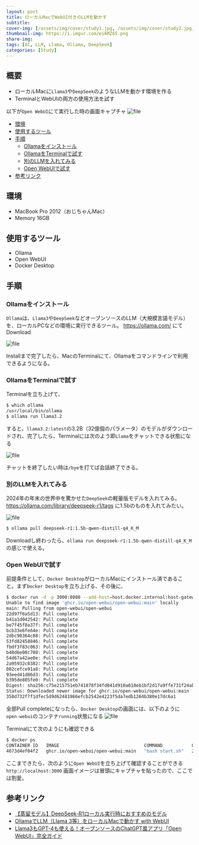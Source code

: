 ```yaml
---
layout: post
title: ローカルMacでWebUI付きのLLMを動かす
subtitle: 
cover-img: [/assets/img/cover/study1.jpg, /assets/img/cover/study2.jpg, /assets/img/cover/study3.jpg]
thumbnail-img: https://i.imgur.com/ei6MZ65.png
share-img:
tags: [AI, LLM, Llama, Ollama, DeepSeek]
categories: [Study]
---
```


## 概要
- ローカルMacに`Llama3`や`DeepSeek`のようなLLMを動かす環境を作る
- TerminalとWebUIの両方の使用方法を試す

以下が`Open WebUI`にて実行した時の画面キャプチャ
![file](https://i.imgur.com/QqwjslH.png)

<!-- vim-markdown-toc GFM -->

* [環境](#環境)
* [使用するツール](#使用するツール)
* [手順](#手順)
  * [Ollamaをインストール](#ollamaをインストール)
  * [OllamaをTerminalで試す](#ollamaをterminalで試す)
  * [別のLLMを入れてみる](#別のllmを入れてみる)
  * [Open WebUIで試す](#open-webuiで試す)
* [参考リンク](#参考リンク)

<!-- vim-markdown-toc -->

## 環境

- MacBook Pro 2012（おじちゃんMac）
- Memory 16GB

## 使用するツール
- Ollama
- Open WebUI
- Docker Desktop

## 手順
### Ollamaをインストール
`Ollama`は、`Llama3`や`DeepSeek`などオープンソースのLLM（大規模言語モデル）を、ローカルPCなどの環境に実行できるツール。
https://ollama.com/ にてDownload

![file](https://i.imgur.com/ei6MZ65.png)

Installまで完了したら、MacのTerminalにて、Ollamaをコマンドラインで利用できるようになる。

### OllamaをTerminalで試す
Terminalを立ち上げて、
```sh
$ which ollama
/usr/local/bin/ollama
$ ollama run llama3.2
```

すると、`llama3.2:latest`の3.2B（32億個のパラメータ）のモデルがダウンロードされ、完了したら、Terminalには次のよう即`Llama`をチャットできる状態になる

![file](https://i.imgur.com/muYoTYt.png)

チャットを終了したい時は`/bye`を打てば会話終了できる。

### 別のLLMを入れてみる
2024年の年末の世界中を驚かせた`DeepSeek`の軽量版モデルを入れてみる。
https://ollama.com/library/deepseek-r1/tags に1.5bのものを入れてみたい。

![file](https://i.imgur.com/Yf8zC9n.png)

```sh
$ ollama pull deepseek-r1:1.5b-qwen-distill-q4_K_M
```

Downloadし終わったら、`ollama run deepseek-r1:1.5b-qwen-distill-q4_K_M` の感じで使える。

### Open WebUIで試す

前提条件として、`Docker Desktop`がローカルMacにインストール済であること。まず`Docker Desktop`を立ち上げる、その後に、

```sh
$ docker run -d -p 3000:8080 --add-host=host.docker.internal:host-gateway -v open-webui:/app/backend/data --name open-webui --restart always ghcr.io/open-webui/open-webui:main
Unable to find image 'ghcr.io/open-webui/open-webui:main' locally
main: Pulling from open-webui/open-webui
22d97f6a5d13: Pull complete
b41a1d042542: Pull complete
be7f45f8a37f: Pull complete
bcb33e6fe64e: Pull complete
2dbc98364c88: Pull complete
53fd82458846: Pull complete
fbdf3f83c063: Pull complete
b40d6e00c708: Pull complete
54d67a42ae0e: Pull complete
2a95932c8382: Pull complete
002cefce91a8: Pull complete
93eed41d86d3: Pull complete
b395de805fe0: Pull complete
Digest: sha256:c75e215751eb741878f34fd841d910a018eb1bf2d17a9ffe731f24ab2bf3cca2
Status: Downloaded newer image for ghcr.io/open-webui/open-webui:main
350d732f7f1dfec5d9d62481966efcb2542e4223f5da7edb1264b380e17dc6a1
```

全部Pull completeになったら、`Docker Desktop`の画面には、以下のように`open-webui`のコンテナ`running`状態になる
![file](https://i.imgur.com/awvQNdy.png)

Terminalにて次のようにも確認できる
```sh
$ docker ps
CONTAINER ID   IMAGE                                COMMAND           CREATED       STATUS                   PORTS                    NAMES
4673d4ef04f2   ghcr.io/open-webui/open-webui:main   "bash start.sh"   2 hours ago   Up 5 minutes (healthy)   0.0.0.0:3000->8080/tcp   open-webui
```

ここまできたら、次のように`Open WebUI`を立ち上げて確認することができる `http://localhost:3000`
画面イメージは冒頭にキャプチャを貼ったので、ここでは割愛。


## 参考リンク
- [【蒸留モデル】DeepSeek-R1ローカル実行時におすすめのモデル](https://qiita.com/yonaka15/items/a69790be6eacd726f770)
- [OllamaでLLM（Llama 3等）をローカルMacで動かす with WebUI](https://zenn.dev/dara/articles/d09c62d3b55344)
- [Llama3もGPT-4も使える！オープンソースのChatGPT風アプリ「Open WebUI」完全ガイド](https://zenn.dev/dara/articles/d09c62d3b55344)

